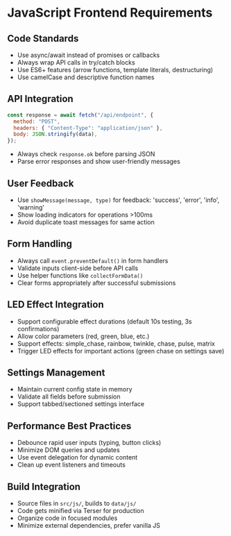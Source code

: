 # JavaScript Frontend Requirements

## Code Standards
- Use async/await instead of promises or callbacks
- Always wrap API calls in try/catch blocks
- Use ES6+ features (arrow functions, template literals, destructuring)
- Use camelCase and descriptive function names

## API Integration
```javascript
const response = await fetch("/api/endpoint", {
  method: "POST",
  headers: { "Content-Type": "application/json" },
  body: JSON.stringify(data),
});
```
- Always check `response.ok` before parsing JSON
- Parse error responses and show user-friendly messages

## User Feedback
- Use `showMessage(message, type)` for feedback: 'success', 'error', 'info', 'warning'
- Show loading indicators for operations >100ms
- Avoid duplicate toast messages for same action

## Form Handling
- Always call `event.preventDefault()` in form handlers
- Validate inputs client-side before API calls
- Use helper functions like `collectFormData()`
- Clear forms appropriately after successful submissions

## LED Effect Integration
- Support configurable effect durations (default 10s testing, 3s confirmations)
- Allow color parameters (red, green, blue, etc.)
- Support effects: simple_chase, rainbow, twinkle, chase, pulse, matrix
- Trigger LED effects for important actions (green chase on settings save)

## Settings Management
- Maintain current config state in memory
- Validate all fields before submission
- Support tabbed/sectioned settings interface

## Performance Best Practices
- Debounce rapid user inputs (typing, button clicks)
- Minimize DOM queries and updates
- Use event delegation for dynamic content
- Clean up event listeners and timeouts

## Build Integration
- Source files in `src/js/`, builds to `data/js/`
- Code gets minified via Terser for production
- Organize code in focused modules
- Minimize external dependencies, prefer vanilla JS
